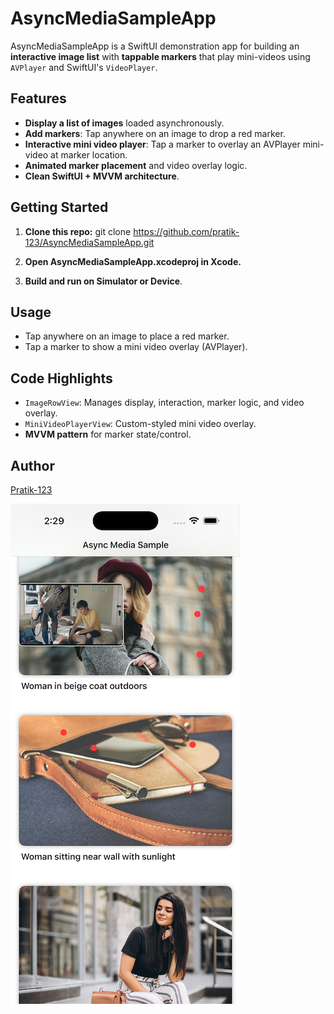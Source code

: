 # AsyncMediaSampleApp

AsyncMediaSampleApp is a SwiftUI demonstration app for building an **interactive image list** with **tappable markers** that play mini-videos using `AVPlayer` and SwiftUI's `VideoPlayer`.

## Features

- **Display a list of images** loaded asynchronously.
- **Add markers**: Tap anywhere on an image to drop a red marker.
- **Interactive mini video player**: Tap a marker to overlay an AVPlayer mini-video at marker location.
- **Animated marker placement** and video overlay logic.
- **Clean SwiftUI + MVVM architecture**.

## Getting Started

1. **Clone this repo:**
git clone https://github.com/pratik-123/AsyncMediaSampleApp.git

2. **Open AsyncMediaSampleApp.xcodeproj in Xcode.**
3. **Build and run on Simulator or Device**.

## Usage

- Tap anywhere on an image to place a red marker.
- Tap a marker to show a mini video overlay (AVPlayer).

## Code Highlights

- `ImageRowView`: Manages display, interaction, marker logic, and video overlay.
- `MiniVideoPlayerView`: Custom-styled mini video overlay.
- **MVVM pattern** for marker state/control.

## Author

[Pratik-123](https://github.com/pratik-123)

![alt tag](https://github.com/pratik-123/AsyncMediaSampleApp/blob/main/ScreenShot.png)
